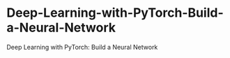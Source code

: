 # Deep-Learning-with-PyTorch-Build-a-Neural-Network
Deep Learning with PyTorch: Build a Neural Network
